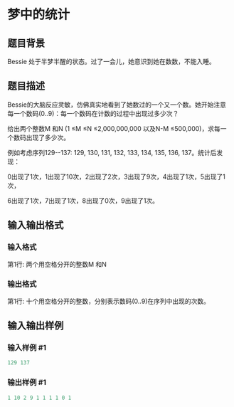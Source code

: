 # 梦中的统计

## 题目背景

Bessie 处于半梦半醒的状态。过了一会儿，她意识到她在数数，不能入睡。

## 题目描述

Bessie的大脑反应灵敏，仿佛真实地看到了她数过的一个又一个数。她开始注意每一个数码(0..9)：每一个数码在计数的过程中出现过多少次？

给出两个整数M 和N (1 ≤M ≤N ≤2,000,000,000 以及N-M ≤500,000)，求每一个数码出现了多少次。

例如考虑序列129--137: 129, 130, 131, 132, 133, 134, 135, 136, 137。统计后发现：

0出现了1次，1出现了10次，2出现了2次，3出现了9次，4出现了1次，5出现了1次，

6出现了1次，7出现了1次，8出现了0次，9出现了1次。

## 输入输出格式

### 输入格式

第1行: 两个用空格分开的整数M 和N

### 输出格式

第1行: 十个用空格分开的整数，分别表示数码(0..9)在序列中出现的次数。

## 输入输出样例

### 输入样例 #1

```cpp
129 137
```


### 输出样例 #1

```cpp
1 10 2 9 1 1 1 1 0 1
```


